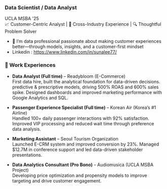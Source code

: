 ### Data Scientist / Data Analyst  

UCLA MSBA '25  
📈 Customer-Centric Analyst | 🛫 Cross-Industry Experience | 🔍 Thoughtful Problem Solver  
- 👀 I’m data professional passionate about making customer experiences better—through models, insights, and a customer-first mindset
- Linkedin : https://www.linkedin.com/in/sunalee77/

### 💼 Work Experiences

- **Data Analyst (Full time)** – Readybloom (E-Commerce)  
  First data hire, built the analytical foundation for data-driven decisions. predictive & prescriptive models, driving 500% ROAS and 600% sales spike. Designed dashboards and improved marketing performance with Google Analytics and SQL.

- **Passenger Experience Specialist (Full time)** – Korean Air (Korea’s #1 Airline)  
  Handled 100+ daily passenger interactions with 92% satisfaction. Improved VIP processing and reduced wait time through preference data analysis.

- **Marketing Assistant** – Seoul Tourism Organization  
  Launched E-CRM system and improved conversion by 23%. Managed $12.7M in conference support and led data-driven stakeholder presentations.

- **Data Analytics Consultant (Pro Bono)** – Audiomusica (UCLA MSBA Project)  
  Developing price optimization and propensity models to improve targeting and drive customer engagement.

